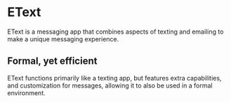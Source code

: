 # EText
EText is a messaging app that combines aspects of texting and emailing to make a unique messaging experience.
## Formal, yet efficient
EText functions primarily like a texting app, but features extra capabilities, and customization for messages, allowing it to also be used in a formal environment.
